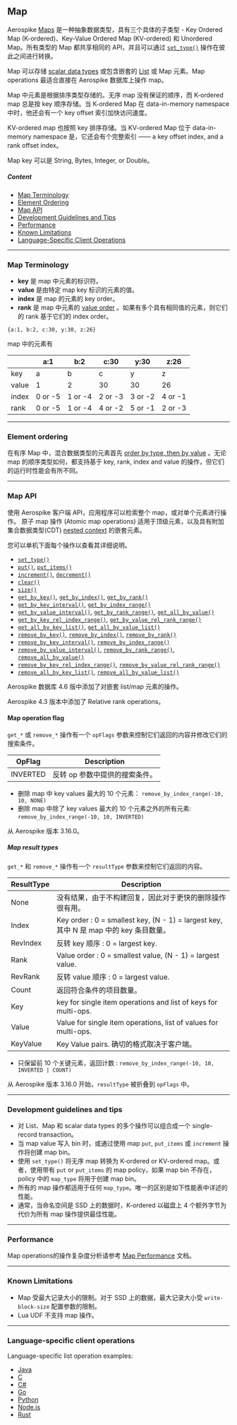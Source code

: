## Map 

Aerospike [Maps](https://en.wikipedia.org/wiki/Associative_array) 是一种抽象数据类型，具有三个具体的子类型 - Key Ordered Map (K-ordered)、Key-Value Ordered Map (KV-ordered) 和 Unordered Map。所有类型的 Map 都共享相同的 API，并且可以通过 [`set_type()`](https://docs.aerospike.com/docs/guide/cdt-map-ops.html#setType) 操作在彼此之间进行转换。

Map 可以存储 [scalar data types](https://docs.aerospike.com/docs/guide/data-types.html) 或包含嵌套的 [List](https://docs.aerospike.com/docs/guide/cdt-list.html) 或 Map 元素。Map operations 最适合直接在 Aerospike 数据库上操作 map。

Map 中元素是根据排序类型存储的。无序 map 没有保证的顺序，而 K-ordered map 总是按 key 顺序存储。当 K-ordered Map 在 data-in-memory namespace中时，他还会有一个 key offset 索引加快访问速度。

KV-ordered map 也按照 key 排序存储。当 KV-ordered Map 位于 data-in-memory namespace 是，它还会有个完整索引 —— a key offset index, and a rank offset index。

Map key 可以是 String, Bytes, Integer, or Double。


##### Content

- [Map Terminology](#map-terminology)
- [Element Ordering](#element-ordering)
- [Map API](#map-api)
- [Development Guidelines and Tips](#development-guidelines-and-tips)
- [Performance](#performance)
- [Known Limitations](#known-limitations)
- [Language-Specific Client Operations](#language-specific-client-operations)

---

### <span id="map-terminology"> Map Terminology </span>

- **key** 是 map 中元素的标识符。
- **value** 是由特定 map key 标识的元素的值。
- **index** 是 map 的元素的 key order。
- **rank** 是 map 中元素的 [value order](https://docs.aerospike.com/docs/guide/cdt-ordering.html) 。如果有多个具有相同值的元素，则它们的 rank 基于它们的 index order。

```
{a:1, b:2, c:30, y:30, z:26}
```

map 中的元素有

| | a:1 | b:2 | c:30 | y:30 | z:26 |
| --- | --- | --- | --- | --- | --- |
| key | a | b | c | y | z |
| value | 1 | 2 | 30 | 30 | 26 |
| index | 0 or -5 | 1 or -4 | 2 or -3 | 3 or -2 | 4 or -1 |
| rank | 0 or -5 | 1 or -4 | 4 or -2 | 5 or -1 | 2 or -3 |

---

### <span id="element-ordering"> Element ordering </span>

在有序 Map 中，混合数据类型的元素首先 [order by type, then by value](https://docs.aerospike.com/docs/guide/cdt-ordering.html) 。无论 map 的顺序类型如何，都支持基于 key, rank, index and value 的操作，但它们的运行时性能会有所不同。

---

### <span id="map-api"> Map API </span>

使用 Aerospike 客户端 API，应用程序可以检索整个 map，或对单个元素进行操作。 原子 map 操作 (Atomic map operations) 适用于顶级元素，以及具有附加集合数据类型(CDT) [nested context](https://docs.aerospike.com/docs/guide/cdt-context.html) 的嵌套元素。

您可以单机下面每个操作以查看其详细说明。

- [`set_type()`](https://docs.aerospike.com/docs/guide/cdt-map-ops.html#setType)
- [`put()`](https://docs.aerospike.com/docs/guide/operations/map/put.html), 
  [`put_items()`](https://docs.aerospike.com/docs/guide/operations/map/put_items.html)
- [`increment()`](https://docs.aerospike.com/docs/guide/cdt-map-ops.html#incr),
  [`decrement()`](https://docs.aerospike.com/docs/guide/cdt-map-ops.html#incr)
- [`clear()`](https://docs.aerospike.com/docs/guide/cdt-map-ops.html#clear)
- [`size()`](https://docs.aerospike.com/docs/guide/cdt-map-ops.html#size)
- [`get_by_key()`](https://docs.aerospike.com/docs/guide/cdt-map-ops.html#getByKey),
  [`get_by_index()`](https://docs.aerospike.com/docs/guide/cdt-map-ops.html#getByIndex),
  [`get_by_rank()`](https://docs.aerospike.com/docs/guide/cdt-map-ops.html#getByRank)
- [`get_by_key_interval()`](https://docs.aerospike.com/docs/guide/cdt-map-ops.html#getByKeyInterval), [`get_by_index_range()`](https://docs.aerospike.com/docs/guide/cdt-map-ops.html#getByIndexRange)
- [`get_by_value_interval()`](https://docs.aerospike.com/docs/guide/cdt-map-ops.html#getByValueInterval),
  [`get_by_rank_range()`](https://docs.aerospike.com/docs/guide/cdt-map-ops.html#getByRankRange),
  [`get_all_by_value()`](https://docs.aerospike.com/docs/guide/cdt-map-ops.html#getAllByValue)
- [`get_by_key_rel_index_range()`](https://docs.aerospike.com/docs/guide/cdt-map-ops.html#getByKeyRelIndexRange),
  [`get_by_value_rel_rank_range()`](https://docs.aerospike.com/docs/guide/cdt-map-ops.html#getByValueRelRankRange)
- [`get_all_by_key_list()`](https://docs.aerospike.com/docs/guide/cdt-map-ops.html#getAllByKeyList),
  [`get_all_by_value_list()`](https://docs.aerospike.com/docs/guide/cdt-map-ops.html#getAllByValueList)
- [`remove_by_key()`](https://docs.aerospike.com/docs/guide/cdt-map-ops.html#removeByKey),
  [`remove_by_index()`](https://docs.aerospike.com/docs/guide/cdt-map-ops.html#RemoveByIndex),
  [`remove_by_rank()`](https://docs.aerospike.com/docs/guide/cdt-map-ops.html#removeByRank)
- [`remove_by_key_interval()`](https://docs.aerospike.com/docs/guide/cdt-map-ops.html#removeByKeyInterval),
  [`remove_by_index_range()`](https://docs.aerospike.com/docs/guide/cdt-map-ops.html#removeByIndexRange)
- [`remove_by_value_interval()`](https://docs.aerospike.com/docs/guide/cdt-map-ops.html#removeByValueInterval),
  [`remove_by_rank_range()`](https://docs.aerospike.com/docs/guide/cdt-map-ops.html#removeByRankRange),
  [`remove_all_by_value()`](https://docs.aerospike.com/docs/guide/cdt-map-ops.html#removeAllByValue)
- [`remove_by_key_rel_index_range()`](https://docs.aerospike.com/docs/guide/cdt-map-ops.html#removeByKeyRelIndexRange), [`remove_by_value_rel_rank_range()`](https://docs.aerospike.com/docs/guide/cdt-map-ops.html#removeByValueRelRankRange)
- [`remove_all_by_key_list()`](https://docs.aerospike.com/docs/guide/cdt-map-ops.html#removeAllByKeyList),
  [`remove_all_by_value_list()`](https://docs.aerospike.com/docs/guide/cdt-map-ops.html#removeAllByValueList)
  
Aerospike 数据库 4.6 版中添加了对嵌套 list/map 元素的操作。

Aerospike 4.3 版本中添加了 Relative rank operations。


#### <span id="map-operation-flag"> Map operation flag </span>

`get_*` 或 `remove_*` 操作有一个 `opFlags` 参数来控制它们返回的内容并修改它们的搜索条件。

| OpFlag | Description | 
| --- | --- |
| INVERTED | 反转 op 参数中提供的搜索条件。 |

- 删除 map 中 key values 最大的 10 个元素： `remove_by_index_range(-10, 10, NONE)`
- 删除 map 中除了 key values 最大的 10 个元素之外的所有元素: `remove_by_index_range(-10, 10, INVERTED)`

从 Aerospike 版本 3.16.0。


##### Map result types

`get_*` 和 `remove_*` 操作有一个 `resultType` 参数来控制它们返回的内容。

| ResultType | Description |
| --- | --- |
| None | 没有结果，由于不构建回复，因此对于更快的删除操作很有用。 |
| Index | Key order : 0 = smallest key, (N - 1) = largest key, 其中 N 是 map 中的 key 条目数量。 |
| RevIndex | 反转 key 顺序 : 0 = largest key. |
| Rank | Value order : 0 = smallest value, (N - 1) = largest value. |
| RevRank | 反转 value 顺序 : 0 = largest value. |
| Count | 返回符合条件的项目数量。 |
| Key | key for single item operations and list of keys for multi-ops. |
| Value | Value for single item operations, list of values for multi-ops. |
| KeyValue | Key Value pairs. 确切的格式取决于客户端。 |

- 只保留前 10 个关键元素，返回计数 : `remove_by_index_range(-10, 10, INVERTED | COUNT)`

从 Aerospike 版本 3.16.0 开始，`resultType` 被折叠到 `opFlags` 中。

---

### <span id="development-guidelines-and-tips"> Development guidelines and tips </span>

- 对 List、Map 和 scalar data types 的多个操作可以组合成一个 single-record transaction。
- 当 map value 写入 bin 时，或通过使用 map `put`, `put_items` 或 `increment` 操作将创建 map bin。
- 使用 `set_type()` 将无序 map 转换为 K-ordered or KV-ordered map。或者，使用带有 `put` or `put_items` 的 map policy，如果 map bin 不存在，policy 中的 `map_type` 将用于创建 map bin。
- 所有的 map 操作都适用于任何 `map_type`。唯一的区别是如下性能表中详述的性能。
- 通常，当命名空间是 SSD 上的数据时，K-ordered 以磁盘上 4 个额外字节为代价为所有 map 操作提供最佳性能。

---

### <span id="performance"> Performance </span>

Map operations的操作复杂度分析请参考 [Map Performance](https://docs.aerospike.com/docs/guide/cdt-map-performance.html) 文档。

---

### <span id="known-limitations"> Known Limitations </span>

- Map 受最大记录大小的限制。对于 SSD 上的数据，最大记录大小受 `write-block-size` 配置参数的限制。
- Lua UDF 不支持 map 操作。

---

### <span id="language-specific-client-operations"> Language-specific client operations </span>

Language-specific list operation examples:

- [Java](https://github.com/aerospike/aerospike-client-java/tree/master/client/src/com/aerospike/client/cdt)
- [C](https://github.com/aerospike/aerospike-client-c/blob/master/examples/basic_examples/list/src/main/example.c)
- [C#](https://github.com/aerospike/aerospike-client-csharp/tree/master/Framework/AerospikeDemo)
- [Go](https://github.com/aerospike/aerospike-client-go/tree/master/examples)
- [Python](https://github.com/aerospike/aerospike-client-python/tree/master/examples)
- [Node.js](https://github.com/aerospike/aerospike-client-nodejs/tree/master/examples)
- [Rust](https://github.com/aerospike/aerospike-client-rust/)